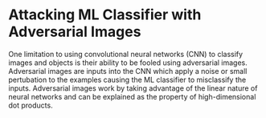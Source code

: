 # Attacking ML Classifier with Adversarial Images 

One limitation to using convolutional neural networks (CNN) to classify images and objects is their ability to be fooled using adversarial images. Adversarial images are inputs into the CNN which apply a noise or small pertubation to the examples causing the ML classifier to misclassify the inputs. Adversarial images work by taking advantage of the linear nature  of neural networks and can be explained as the property of high-dimensional dot products. 
